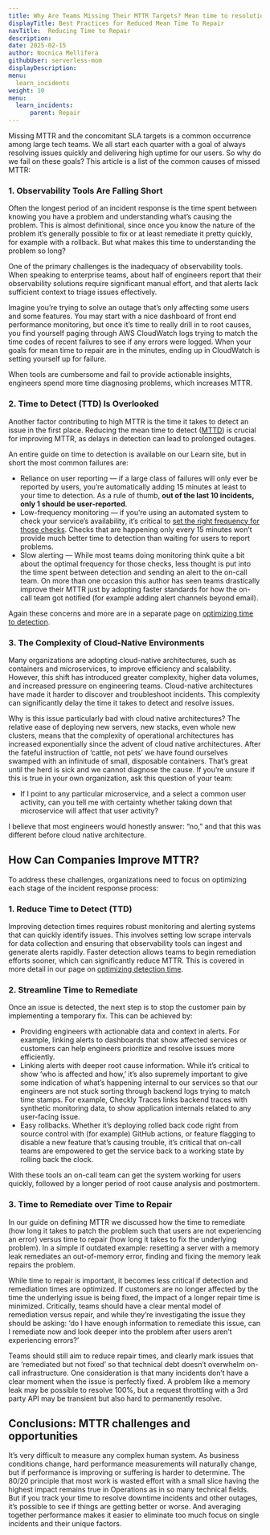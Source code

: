 ```yaml
---
title: Why Are Teams Missing Their MTTR Targets? Mean time to resolution best practices with examples
displayTitle: Best Practices for Reduced Mean Time To Repair
navTitle:  Reducing Time to Repair
description: 
date: 2025-02-15
author: Nocnica Mellifera
githubUser: serverless-mom
displayDescription: 
menu:
  learn_incidents
weight: 10
menu:
  learn_incidents:
      parent: Repair
---
```


Missing MTTR and the concomitant SLA targets is a common occurrence among large tech teams. We all start each quarter with a goal of always resolving issues quickly and delivering high uptime for our users. So why do we fail on these goals? This article is a list of the common causes of missed MTTR:

### 1. **Observability Tools Are Falling Short**

Often the longest period of an incident response is the time spent between knowing you have a problem and understanding what’s causing the problem. This is almost definitional, since once you know the nature of the problem it’s generally possible to fix or at least remediate it pretty quickly, for example with a rollback. But what makes this time to understanding the problem so long?

One of the primary challenges is the inadequacy of observability tools. When speaking to enterprise teams, about half of engineers report that their observability solutions require significant manual effort, and that alerts lack sufficient context to triage issues effectively. 

Imagine you’re trying to solve an outage that’s only affecting some users and some features. You may start with a nice dashboard of front end performance monitoring, but once it’s time to really drill in to root causes, you find yourself paging through AWS CloudWatch logs trying to match the time codes of recent failures to see if any errors were logged. When your goals for mean time to repair are in the minutes, ending up in CloudWatch is setting yourself up for failure.

When tools are cumbersome and fail to provide actionable insights, engineers spend more time diagnosing problems, which increases MTTR. 

### 2. **Time to Detect (TTD) Is Overlooked**
Another factor contributing to high MTTR is the time it takes to detect an issue in the first place. Reducing the mean time to detect ([MTTD](https://www.checklyhq.com/learn/monitoring/reduce-mttd/)) is crucial for improving MTTR, as delays in detection can lead to prolonged outages. 

An entire guide on time to detection is available on our Learn site, but in short the most common failures are:

- Reliance on user reporting — if a large class of failures will only ever be reported by users, you’re automatically adding 15 minutes at least to your time to detection. As a rule of thumb, **out of the last 10 incidents, only 1 should be user-reported**.
- Low-frequency monitoring — if you’re using an automated system to check your service’s availability, it’s critical to [set the right frequency for those checks](https://www.checklyhq.com/blog/check-frequency/). Checks that are happening only every 15 minutes won’t provide much better time to detection than waiting for users to report problems.
- Slow alerting — While most teams doing monitoring think quite a bit about the optimal frequency for those checks, less thought is put into the time spent between detection and sending an alert to the on-call team. On more than one occasion this author has seen teams drastically improve their MTTR just by adopting faster standards for how the on-call team got notified (for example adding alert channels beyond email).

Again these concerns and more are in a separate page on [optimizing time to detection](https://www.checklyhq.com/learn/monitoring/reduce-mttd/). 

### 3. **The Complexity of Cloud-Native Environments**

Many organizations are adopting cloud-native architectures, such as containers and microservices, to improve efficiency and scalability. However, this shift has introduced greater complexity, higher data volumes, and increased pressure on engineering teams. Cloud-native architectures have made it harder to discover and troubleshoot incidents. This complexity can significantly delay the time it takes to detect and resolve issues. 

Why is this issue particularly bad with cloud native architectures? The relative ease of deploying new servers, new stacks, even whole new clusters, means that the complexity of operational architectures has increased exponentially since the advent of cloud native architectures. After the fateful instruction of ‘cattle, not pets’ we have found ourselves swamped with an infinitude of small, disposable containers. That’s great until the herd is sick and we cannot diagnose the cause.
If you’re unsure if this is true in your own organization, ask this question of your team:

- If I point to any particular microservice, and a select a common user activity, can you tell me with certainty whether taking down that microservice will affect that user activity?

I believe that most engineers would honestly answer: “no,” and that this was different before cloud native architecture.

## How Can Companies Improve MTTR?

To address these challenges, organizations need to focus on optimizing each stage of the incident response process:

### 1. **Reduce Time to Detect (TTD)**

Improving detection times requires robust monitoring and alerting systems that can quickly identify issues. This involves setting low scrape intervals for data collection and ensuring that observability tools can ingest and generate alerts rapidly. Faster detection allows teams to begin remediation efforts sooner, which can significantly reduce MTTR. This is covered in more detail in our page on [optimizing detection time](https://www.checklyhq.com/learn/monitoring/reduce-mttd/).

### 2. **Streamline Time to Remediate**

Once an issue is detected, the next step is to stop the customer pain by implementing a temporary fix. This can be achieved by: 

- Providing engineers with actionable data and context in alerts. For example, linking alerts to dashboards that show affected services or customers can help engineers prioritize and resolve issues more efficiently.
- Linking alerts with deeper root cause information. While it’s critical to show ‘who is affected and how,’ it’s also supremely important to give some indication of what’s happening internal to our services so that our engineers are not stuck sorting through backend logs trying to match time stamps. For example, Checkly Traces links backend traces with synthetic monitoring data, to show application internals related to any user-facing issue.
- Easy rollbacks. Whether it’s deploying rolled back code right from source control with (for example) GitHub actions, or feature flagging to disable a new feature that’s causing trouble, it’s critical that on-call teams are empowered to get the service back to a working state by rolling back the clock.

With these tools an on-call team can get the system working for users quickly, followed by a longer period of root cause analysis and postmortem.

### 3. **Time to Remediate over Time to Repair**

In our guide on defining MTTR we discussed how the time to remediate (how long it takes to patch the problem such that users are not experiencing an error) versus time to repair (how long it takes to fix the underlying problem). In a simple if outdated example: resetting a server with a memory leak remediates an out-of-memory error, finding and fixing the memory leak repairs the problem.

While time to repair is important, it becomes less critical if detection and remediation times are optimized. If customers are no longer affected by the time the underlying issue is being fixed, the impact of a longer repair time is minimized. Critically, teams should have a clear mental model of remediation versus repair, and while they’re investigating the issue they should be asking: ‘do I have enough information to remediate this issue, can I remediate now and look deeper into the problem after users aren’t experiencing errors?’

Teams should still aim to reduce repair times, and clearly mark issues that are ‘remediated but not fixed’ so that technical debt doesn’t overwhelm on-call infrastructure. One consideration is that many incidents don’t have a clear moment when the issue is perfectly fixed. A problem like a memory leak may be possible to resolve 100%, but a request throttling with a 3rd party API may be transient but also hard to permanently resolve.

## Conclusions: MTTR challenges and opportunities

It’s very difficult to measure any complex human system. As business conditions change, hard performance measurements will naturally change, but if performance is improving or suffering is harder to determine. The 80/20 principle that most work is wasted effort with a small slice having the highest impact remains true in Operations as in so many technical fields. But if you track your time to resolve downtime incidents and other outages, it’s possible to see if things are getting better or worse. And averaging together performance makes it easier to eliminate too much focus on single incidents and their unique factors.